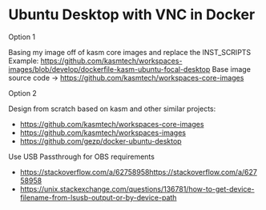 # Ubuntu Desktop with VNC in Docker

Option 1

Basing my image off of kasm core images and replace the INST_SCRIPTS
  Example:  https://github.com/kasmtech/workspaces-images/blob/develop/dockerfile-kasm-ubuntu-focal-desktop
    Base image source code -> https://github.com/kasmtech/workspaces-core-images

Option 2

Design from scratch based on kasm and other similar projects:
  - https://github.com/kasmtech/workspaces-core-images
  - https://github.com/kasmtech/workspaces-images
  - https://github.com/gezp/docker-ubuntu-desktop


Use USB Passthrough for OBS requirements
- https://stackoverflow.com/a/62758958https://stackoverflow.com/a/62758958
- https://unix.stackexchange.com/questions/136781/how-to-get-device-filename-from-lsusb-output-or-by-device-path